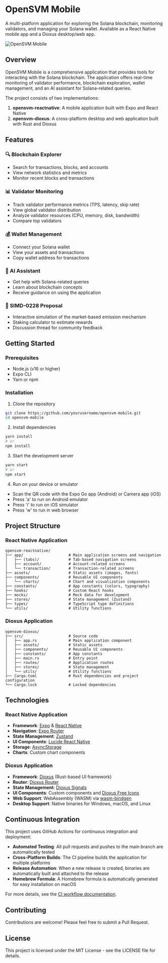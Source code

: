 # OpenSVM Mobile

A multi-platform application for exploring the Solana blockchain, monitoring validators, and managing your Solana wallet. Available as a React Native mobile app and a Dioxus desktop/web app.

![OpenSVM Mobile](https://via.placeholder.com/800x400?text=OpenSVM+Mobile)

## Overview

OpenSVM Mobile is a comprehensive application that provides tools for interacting with the Solana blockchain. The application offers real-time monitoring of validator performance, blockchain exploration, wallet management, and an AI assistant for Solana-related queries.

The project consists of two implementations:

1. **opensvm-reactnative**: A mobile application built with Expo and React Native
2. **opensvm-dioxus**: A cross-platform desktop and web application built with Rust and Dioxus

## Features

### 🔍 Blockchain Explorer
- Search for transactions, blocks, and accounts
- View network statistics and metrics
- Monitor recent blocks and transactions

### 📊 Validator Monitoring
- Track validator performance metrics (TPS, latency, skip rate)
- View global validator distribution
- Analyze validator resources (CPU, memory, disk, bandwidth)
- Compare top validators

### 💰 Wallet Management
- Connect your Solana wallet
- View your assets and transactions
- Copy wallet address for transactions

### 🤖 AI Assistant
- Get help with Solana-related queries
- Learn about blockchain concepts
- Receive guidance on using the application

### 📝 SIMD-0228 Proposal
- Interactive simulation of the market-based emission mechanism
- Staking calculator to estimate rewards
- Discussion thread for community feedback

## Getting Started

### Prerequisites
- Node.js (v16 or higher)
- Expo CLI
- Yarn or npm

### Installation

1. Clone the repository
```bash
git clone https://github.com/yourusername/opensvm-mobile.git
cd opensvm-mobile
```

2. Install dependencies
```bash
yarn install
# or
npm install
```

3. Start the development server
```bash
yarn start
# or
npm start
```

4. Run on your device or emulator
- Scan the QR code with the Expo Go app (Android) or Camera app (iOS)
- Press 'a' to run on Android emulator
- Press 'i' to run on iOS simulator
- Press 'w' to run in web browser

## Project Structure

### React Native Application

```
opensvm-reactnative/
├── app/                    # Main application screens and navigation
│   ├── (tabs)/             # Tab-based navigation screens
│   ├── account/            # Account-related screens
│   └── transaction/        # Transaction-related screens
├── assets/                 # Static assets (images, fonts)
├── components/             # Reusable UI components
│   └── charts/             # Chart and visualization components
├── constants/              # App constants (colors, typography)
├── hooks/                  # Custom React hooks
├── mocks/                  # Mock data for development
├── stores/                 # State management (Zustand)
├── types/                  # TypeScript type definitions
└── utils/                  # Utility functions
```

### Dioxus Application

```
opensvm-dioxus/
├── src/                    # Source code
│   ├── app.rs              # Main application component
│   ├── assets/             # Static assets
│   ├── components/         # Reusable UI components
│   ├── constants/          # App constants
│   ├── main.rs             # Entry point
│   ├── routes/             # Application routes
│   ├── stores/             # State management
│   └── utils/              # Utility functions
├── Cargo.toml              # Rust dependencies and project configuration
└── Cargo.lock              # Locked dependencies
```

## Technologies

### React Native Application

- **Framework**: [Expo](https://expo.dev/) & [React Native](https://reactnative.dev/)
- **Navigation**: [Expo Router](https://docs.expo.dev/routing/introduction/)
- **State Management**: [Zustand](https://github.com/pmndrs/zustand)
- **UI Components**: [Lucide React Native](https://lucide.dev/guide/packages/lucide-react-native)
- **Storage**: [AsyncStorage](https://react-native-async-storage.github.io/async-storage/)
- **Charts**: Custom chart components

### Dioxus Application

- **Framework**: [Dioxus](https://dioxuslabs.com/) (Rust-based UI framework)
- **Router**: [Dioxus Router](https://dioxuslabs.com/docs/0.4/router/index.html)
- **State Management**: [Dioxus Signals](https://dioxuslabs.com/docs/0.4/guide/en/state_management.html)
- **UI Components**: Custom components and [Dioxus Free Icons](https://github.com/nissy-dev/dioxus-free-icons)
- **Web Support**: WebAssembly (WASM) via [wasm-bindgen](https://github.com/rustwasm/wasm-bindgen)
- **Desktop Support**: Native binaries for Windows, macOS, and Linux

## Continuous Integration

This project uses GitHub Actions for continuous integration and deployment:

- **Automated Testing**: All pull requests and pushes to the main branch are automatically tested
- **Cross-Platform Builds**: The CI pipeline builds the application for multiple platforms
- **Release Automation**: When a new release is created, binaries are automatically built and attached to the release
- **Homebrew Formula**: A Homebrew formula is automatically generated for easy installation on macOS

For more details, see the [CI workflow documentation](.github/workflows/README.md).

## Contributing

Contributions are welcome! Please feel free to submit a Pull Request.

## License

This project is licensed under the MIT License - see the LICENSE file for details.

